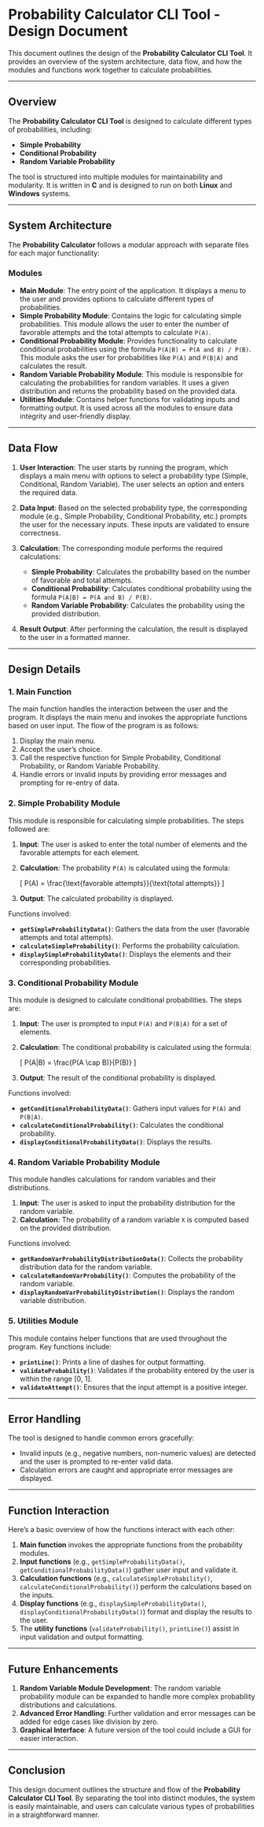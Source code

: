 

# **Probability Calculator CLI Tool - Design Document**

This document outlines the design of the **Probability Calculator CLI Tool**. It provides an overview of the system architecture, data flow, and how the modules and functions work together to calculate probabilities.

---

## **Overview**

The **Probability Calculator CLI Tool** is designed to calculate different types of probabilities, including:

- **Simple Probability**
- **Conditional Probability**
- **Random Variable Probability**

The tool is structured into multiple modules for maintainability and modularity. It is written in **C** and is designed to run on both **Linux** and **Windows** systems.

---

## **System Architecture**

The **Probability Calculator** follows a modular approach with separate files for each major functionality:

### **Modules**

- **Main Module**: The entry point of the application. It displays a menu to the user and provides options to calculate different types of probabilities.
- **Simple Probability Module**: Contains the logic for calculating simple probabilities. This module allows the user to enter the number of favorable attempts and the total attempts to calculate `P(A)`.
- **Conditional Probability Module**: Provides functionality to calculate conditional probabilities using the formula `P(A|B) = P(A and B) / P(B)`. This module asks the user for probabilities like `P(A)` and `P(B|A)` and calculates the result.
- **Random Variable Probability Module**: This module is responsible for calculating the probabilities for random variables. It uses a given distribution and returns the probability based on the provided data.
- **Utilities Module**: Contains helper functions for validating inputs and formatting output. It is used across all the modules to ensure data integrity and user-friendly display.

---

## **Data Flow**

1. **User Interaction**: The user starts by running the program, which displays a main menu with options to select a probability type (Simple, Conditional, Random Variable). The user selects an option and enters the required data.

2. **Data Input**: Based on the selected probability type, the corresponding module (e.g., Simple Probability, Conditional Probability, etc.) prompts the user for the necessary inputs. These inputs are validated to ensure correctness.

3. **Calculation**: The corresponding module performs the required calculations:
   - **Simple Probability**: Calculates the probability based on the number of favorable and total attempts.
   - **Conditional Probability**: Calculates conditional probability using the formula `P(A|B) = P(A and B) / P(B)`.
   - **Random Variable Probability**: Calculates the probability using the provided distribution.

4. **Result Output**: After performing the calculation, the result is displayed to the user in a formatted manner.

---

## **Design Details**

### **1. Main Function**

The main function handles the interaction between the user and the program. It displays the main menu and invokes the appropriate functions based on user input. The flow of the program is as follows:
1. Display the main menu.
2. Accept the user’s choice.
3. Call the respective function for Simple Probability, Conditional Probability, or Random Variable Probability.
4. Handle errors or invalid inputs by providing error messages and prompting for re-entry of data.

### **2. Simple Probability Module**

This module is responsible for calculating simple probabilities. The steps followed are:

1. **Input**: The user is asked to enter the total number of elements and the favorable attempts for each element.
2. **Calculation**: The probability `P(A)` is calculated using the formula:
   
   \[
   P(A) = \frac{\text{favorable attempts}}{\text{total attempts}}
   \]

3. **Output**: The calculated probability is displayed.

Functions involved:
- **`getSimpleProbabilityData()`**: Gathers the data from the user (favorable attempts and total attempts).
- **`calculateSimpleProbability()`**: Performs the probability calculation.
- **`displaySimpleProbabilityData()`**: Displays the elements and their corresponding probabilities.

### **3. Conditional Probability Module**

This module is designed to calculate conditional probabilities. The steps are:

1. **Input**: The user is prompted to input `P(A)` and `P(B|A)` for a set of elements.
2. **Calculation**: The conditional probability is calculated using the formula:

   \[
   P(A|B) = \frac{P(A \cap B)}{P(B)}
   \]

3. **Output**: The result of the conditional probability is displayed.

Functions involved:
- **`getConditionalProbabilityData()`**: Gathers input values for `P(A)` and `P(B|A)`.
- **`calculateConditionalProbability()`**: Calculates the conditional probability.
- **`displayConditionalProbabilityData()`**: Displays the results.

### **4. Random Variable Probability Module**

This module handles calculations for random variables and their distributions.

1. **Input**: The user is asked to input the probability distribution for the random variable.
2. **Calculation**: The probability of a random variable `X` is computed based on the provided distribution.

Functions involved:
- **`getRandomVarProbabilityDistributionData()`**: Collects the probability distribution data for the random variable.
- **`calculateRandomVarProbability()`**: Computes the probability of the random variable.
- **`displayRandomVarProbabilityDistribution()`**: Displays the random variable distribution.

### **5. Utilities Module**

This module contains helper functions that are used throughout the program. Key functions include:
- **`printLine()`**: Prints a line of dashes for output formatting.
- **`validateProbability()`**: Validates if the probability entered by the user is within the range [0, 1].
- **`validateAttempt()`**: Ensures that the input attempt is a positive integer.

---

## **Error Handling**

The tool is designed to handle common errors gracefully:
- Invalid inputs (e.g., negative numbers, non-numeric values) are detected and the user is prompted to re-enter valid data.
- Calculation errors are caught and appropriate error messages are displayed.

---

## **Function Interaction**

Here’s a basic overview of how the functions interact with each other:

1. **Main function** invokes the appropriate functions from the probability modules.
2. **Input functions** (e.g., `getSimpleProbabilityData()`, `getConditionalProbabilityData()`) gather user input and validate it.
3. **Calculation functions** (e.g., `calculateSimpleProbability()`, `calculateConditionalProbability()`) perform the calculations based on the inputs.
4. **Display functions** (e.g., `displaySimpleProbabilityData()`, `displayConditionalProbabilityData()`) format and display the results to the user.
5. The **utility functions** (`validateProbability()`, `printLine()`) assist in input validation and output formatting.

---

## **Future Enhancements**

1. **Random Variable Module Development**: The random variable probability module can be expanded to handle more complex probability distributions and calculations.
2. **Advanced Error Handling**: Further validation and error messages can be added for edge cases like division by zero.
3. **Graphical Interface**: A future version of the tool could include a GUI for easier interaction.

---

## **Conclusion**

This design document outlines the structure and flow of the **Probability Calculator CLI Tool**. By separating the tool into distinct modules, the system is easily maintainable, and users can calculate various types of probabilities in a straightforward manner.
